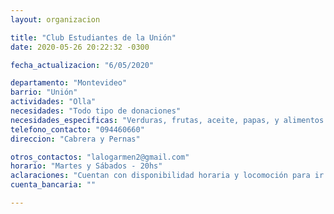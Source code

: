 ```yaml
---
layout: organizacion

title: "Club Estudiantes de la Unión"
date: 2020-05-26 20:22:32 -0300

fecha_actualizacion: "6/05/2020"

departamento: "Montevideo"
barrio: "Unión"
actividades: "Olla"
necesidades: "Todo tipo de donaciones"
necesidades_especificas: "Verduras, frutas, aceite, papas, y alimentos no perecederos"
telefono_contacto: "094460660"
direccion: "Cabrera y Pernas"

otros_contactos: "lalogarmen2@gmail.com"
horario: "Martes y Sábados - 20hs"
aclaraciones: "Cuentan con disponibilidad horaria y locomoción para ir por las donaciones"
cuenta_bancaria: ""

---
```

